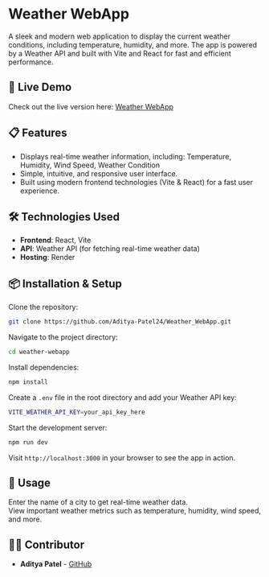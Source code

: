 # Weather WebApp

A sleek and modern web application to display the current weather conditions, including temperature, humidity, and more. The app is powered by a Weather API and built with Vite and React for fast and efficient performance.

## 🚀 Live Demo
Check out the live version here: [Weather WebApp](https://weather-webapp-po7m.onrender.com/)

## 📋 Features
- Displays real-time weather information, including: Temperature, Humidity, Wind Speed, Weather Condition
- Simple, intuitive, and responsive user interface.
- Built using modern frontend technologies (Vite & React) for a fast user experience.

## 🛠️ Technologies Used
- **Frontend**: React, Vite
- **API**: Weather API (for fetching real-time weather data)
- **Hosting**: Render

## 📦 Installation & Setup

Clone the repository:  
```bash
git clone https://github.com/Aditya-Patel24/Weather_WebApp.git
```

Navigate to the project directory:  
```bash
cd weather-webapp
```

Install dependencies:  
```bash
npm install
```

Create a `.env` file in the root directory and add your Weather API key:  
```bash
VITE_WEATHER_API_KEY=your_api_key_here
```

Start the development server:  
```bash
npm run dev
```

Visit `http://localhost:3000` in your browser to see the app in action.

## 🔧 Usage
Enter the name of a city to get real-time weather data.  
View important weather metrics such as temperature, humidity, wind speed, and more.

## 👨‍💻 Contributor
- **Aditya Patel** - [GitHub](https://github.com/Aditya-Patel24)

